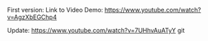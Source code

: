First version: Link to Video Demo: https://www.youtube.com/watch?v=AgzXbEGChp4
 
Update: https://www.youtube.com/watch?v=7UHhvAuATyY
git 